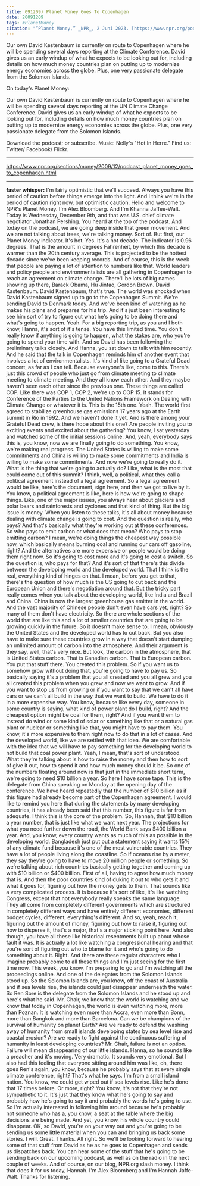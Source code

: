 ```yaml
---
title: 091209) Planet Money Goes To Copenhagen
date: 20091209
tags: #PlanetMoney
citation: "“Planet Money,” _NPR_, 2 Juni 2023. [https://www.npr.org/podcasts/510289/planet-money](https://www.npr.org/podcasts/510289/planet-money) (diakses 4 Juni 2023)."
---
```


Our own David Kestenbaum is currently on route to Copenhagen where he will be spending several days reporting at the Climate Conference. David gives us an early windup of what he expects to be looking out for, including details on how much money countries plan on putting up to modernize energy economies across the globe. Plus, one very passionate delegate from the Solomon Islands.

On today's Planet Money:

Our own David Kestenbaum is currently on route to Copenhagen where he will be spending several days reporting at the UN Climate Change Conference. David gives us an early windup of what he expects to be looking out for, including details on how much money countries plan on putting up to modernize energy economies across the globe. Plus, one very passionate delegate from the Solomon Islands.

Download the podcast; or subscribe. Music: Nelly's "Hot In Herre." Find us: Twitter/ Facebook/ Flickr.

----

https://www.npr.org/sections/money/2009/12/podcast_planet_money_goes_to_copenhagen.html



----

**faster whisper:**
I'm fairly optimistic that we'll succeed.
Always you have this period of caution before things emerge into the light.
And I think we're in the period of caution right now, but optimistic caution.
Hello and welcome to NPR's Planet Money.
I'm Alex Bloomberg.
And I'm Khanna Jaffee-Walt.
Today is Wednesday, December 9th, and that was U.S. chief climate negotiator Jonathan
Pershing.
You heard at the top of the podcast.
And today on the podcast, we are going deep inside that green movement.
And we are not talking about trees, we're talking money.
Sort of.
But first, our Planet Money indicator.
It's hot.
Yes.
It's a hot decade.
The indicator is 0.96 degrees.
That is the amount in degrees Fahrenheit, by which this decade is warmer than the 20th
century average.
This is projected to be the hottest decade since we've been keeping records.
And of course, this is the week that people are paying a lot of attention to numbers
like that.
World leaders and policy people and environmentalists are all gathering in Copenhagen to reach
an agreement on climate change.
There'll be lots of big names showing up there, Barack Obama, Hu Jintao, Gordon Brown.
David Kastenbaum.
David Kastenbaum, that's true.
The world was shocked when David Kastenbaum signed up to go to the Copenhagen Summit.
We're sending David to Denmark today.
And we've been kind of watching as he makes his plans and prepares for his trip.
And it's just been interesting to see him sort of try to figure out what he's
going to be doing there and what's going to happen.
Yeah.
For a big reporting trip, as you and I both know, Hanna, it's sort of it's tense.
You have this limited time.
You don't really know if anything is going to happen, what the stakes are, who you're
going to spend your time with.
And so David has been following the preliminary talks closely.
And Hanna, you sat down to talk with him recently.
And he said that the talk in Copenhagen reminds him of another event that involves
a lot of environmentalists.
It's kind of like going to a Grateful Dead concert, as far as I can tell.
Because everyone's like, come to this.
There's just this crowd of people who just go from climate meeting to climate
meeting to climate meeting.
And they all know each other.
And they maybe haven't seen each other since the previous one.
These things are called COP.
Like there was COP 1, COP 2, we're up to COP 15.
It stands for Conference of the Parties to the United Nations Framework on Dealing
with Climate Change or whatever it is.
This is the 15th one.
Yeah.
The world first agreed to stabilize greenhouse gas emissions 17 years ago at the Earth
summit in Rio in 1992.
And we haven't done it yet.
And is there among your Grateful Dead crew, is there hope about this one?
Are people inviting you to exciting events and excited about the gathering?
You know, I sat yesterday and watched some of the initial sessions online.
And, yeah, everybody says this is, you know, now we are finally going to do
something.
You know, we're making real progress.
The United States is willing to make some commitments and China is willing to
make some commitments and India is willing to make some commitments.
And now we're going to really do it.
What is the thing that we're going to actually do?
Like, what is the most that could come out of this summit?
I think, well, a political, what they call a political agreement instead of a
legal agreement. So a legal agreement would be like, here's the document,
sign here, and then we got to live by it.
You know, a political agreement is like, here is how we're going to shape
things. Like, one of the major issues, you always hear about glaciers and
polar bears and rainforests and cyclones and that kind of thing.
But the big issue is money.
When you listen to these talks, it's all about money because dealing with
climate change is going to cost.
And the question is really, who pays?
And that's basically what they're working out at these conferences.
So who pays to emit carbon or what does that mean?
Who pays to stop emitting carbon?
I mean, we're doing things the cheapest way possible now, which
basically means burning coal and running our cars off gasoline, right?
And the alternatives are more expensive or people would be doing them right now.
So it's going to cost more and it's going to cost a switch.
So the question is, who pays for that?
And it's sort of that there's this divide between the developing world and
the developed world.
That I think is the real, everything kind of hinges on that.
I mean, before you get to that, there's the question of how much is the US
going to cut back and the European Union and there's negotiation around
that. But the tricky part really comes when you talk about the
developing world, like India and Brazil and China.
China is now the largest greenhouse gas emitter in the world.
And the vast majority of Chinese people don't even have cars yet, right?
So many of them don't have electricity.
So there are whole sections of the world that are like this and a lot of
smaller countries that are going to be growing quickly in the future.
So it doesn't make sense to, I mean, obviously the United States and
the developed world has to cut back.
But you also have to make sure these countries grow in a way that doesn't
start dumping an unlimited amount of carbon into the atmosphere.
And their argument is they say, well, that's very nice.
But look, the carbon in the atmosphere, that is United States carbon.
That is Canadian carbon.
That is European carbon.
You put that stuff there.
You created this problem.
So if you want us to somehow grow without doing that, you're going to
have to pay us.
So basically saying it's a problem that you all created and you all grew
and you all created this problem when you grew and now we want to grow.
And if you want to stop us from growing or if you want to say that we can't
all have cars or we can't all build in the way that we want to build.
We have to do it in a more expensive way.
You know, because like every day, someone in some country is saying,
what kind of power plant do I build, right?
And the cheapest option might be coal for them, right?
And if you want them to instead do wind or some kind of solar or
something like that or a natural gas plant or nuclear or something like
that, you might have to pay them.
You know, it's more expensive to them right now to do that in a lot of cases.
And the developed world, like we are settled with that idea.
We are comfortable with the idea that we will have to pay something for
the developing world to not build that coal power plant.
Yeah, I mean, that's sort of understood.
What they're talking about is how to raise the money and then how to
sort of give it out, how to spend it and how much money should it be.
So one of the numbers floating around now is that just in the immediate
short term, we're going to need $10 billion a year.
So here I have some tape.
This is the delegate from China speaking on Monday at the opening day of the conference.
We have heard repeatedly that the number of $10 billion as if this
figure had already become part of the Copenhagen agreement.
I would like to remind you here that during the statements by many
developing countries, it has already been said that this number,
this figure is far from adequate.
I think this is the core of the problem.
So, Hannah, that $10 billion a year number, that is just like what we want next year.
The projections for what you need further down the road, the World Bank says $400 billion a year.
And, you know, every country wants as much of this as possible in the developing world.
Bangladesh just put out a statement saying it wants 15% of any climate fund
because it's one of the most vulnerable countries.
They have a lot of people living along the coastline.
So if oceans rise by a meter, they say they're going to have to move 20 million people or something.
So we're talking about rich countries basically getting together and coming up with $10 billion or $400 billion.
First of all, having to agree how much money that is.
And then the poor countries kind of duking it out to who gets it and what it goes for,
figuring out how the money gets to them.
That sounds like a very complicated process.
It is because it's sort of like, it's like watching Congress,
except that not everybody really speaks the same language.
They all come from completely different governments which are structured in completely different ways
and have entirely different economies, different budget cycles, different, everything's different.
And so, yeah, reach it, figuring out the amount of money, figuring out how to raise it,
figuring out how to disperse it, that's a major, that's a major sticking point here.
And also though, you have all these like historical resentments built up about whose fault it was.
It is actually a lot like watching a congressional hearing
and that you're sort of figuring out who to blame for it and who's going to do something about it.
Right. And there are these regular characters who I imagine probably come to all these things
and I'm just seeing for the first time now.
This week, you know, I'm preparing to go and I'm watching all the proceedings online.
And one of the delegates from the Solomon Islands stood up.
So the Solomon Islands are, you know, off the coast of Australia
and if sea levels rise, the islands could just disappear underneath the water.
So Ren Sore is the delegate from the Solomon Islands and he stood up and here's what he said.
Mr. Chair, we know that the world is watching
and we know that today in Copenhagen, the world is even watching more, more than Poznan.
It is watching even more than Accra, even more than Bonn,
more than Bangkok and more than Barcelona.
Can we be champions of the survival of humanity on planet Earth?
Are we ready to defend the washing away of humanity
from small islands developing states by sea level rise and coastal erosion?
Are we ready to fight against the continuous suffering of humanity in least developing countries?
Mr. Chair, failure is not an option.
Failure will mean disappearing of our little islands.
Hanna, so he sounds like a preacher and it's moving.
Very dramatic. It sounds very emotional.
But I also had this feeling that everyone sitting around him was like,
oh, there goes Ren's again, you know,
because he probably says that at every single climate conference, right?
That's what he says. I'm from a small island nation.
You know, we could get wiped out if sea levels rise.
Like he's done that 17 times before.
Or more, right? You know, it's not that they're not sympathetic to it.
It's just that they know what he's going to say and probably how he's going to say it
and probably the words he's going to use.
So I'm actually interested in following him around because he's probably not someone
who has a, you know, a seat at the table where the big decisions are being made.
And yet, you know, his whole country could disappear.
OK, so David, you're on your way out
and you're going to be sending us some little material when you can
and bringing us back some stories.
I will. Great. Thanks.
All right. So we'll be looking forward to hearing some of that stuff from David
as he as he goes to Copenhagen and sends us dispatches back.
You can hear some of the stuff that he's going to be sending back
on our upcoming podcast, as well as on the radio in the next couple of weeks.
And of course, on our blog, NPR.org slash money.
I think that does it for us today, Hannah.
I'm Alex Bloomberg and I'm Hannah Jaffe-Walt.
Thanks for listening.
